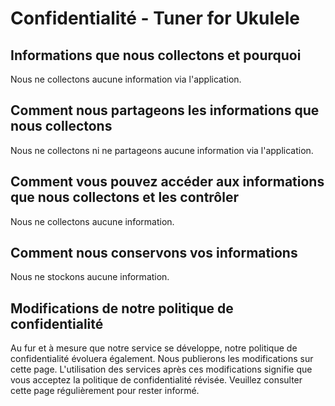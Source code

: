 # Confidentialité - Tuner for Ukulele

## Informations que nous collectons et pourquoi
Nous ne collectons aucune information via l'application.

## Comment nous partageons les informations que nous collectons
Nous ne collectons ni ne partageons aucune information via l'application.

## Comment vous pouvez accéder aux informations que nous collectons et les contrôler
Nous ne collectons aucune information.

## Comment nous conservons vos informations
Nous ne stockons aucune information.

## Modifications de notre politique de confidentialité
Au fur et à mesure que notre service se développe, notre politique de confidentialité évoluera également.
Nous publierons les modifications sur cette page.
L'utilisation des services après ces modifications signifie que vous acceptez la politique de confidentialité révisée.
Veuillez consulter cette page régulièrement pour rester informé.
